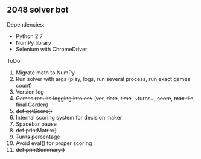 2048 solver bot
---------------

Dependencies:

 - Python 2.7
 - NumPy library
 - Selenium with ChromeDriver

ToDo:

 1. Migrate math to NumPy
 2. Run solver with args (play, logs, run several process, run exact games count)
 3. ~~Version log~~
 4. ~~Games results logging into csv~~ (~~ver~~, ~~date~~, ~~time~~, ~turns~, ~~score~~, ~~max tile~~, ~~final Garden~~)
 5. ~~def getScore()~~
 6. Internal scoring system for decision maker
 7. Spacebar pause
 8. ~~def printMatrix()~~
 9. ~~Turns percentage~~
 10. Avoid eval() for proper scoring
 11. ~~def printSummary()~~
